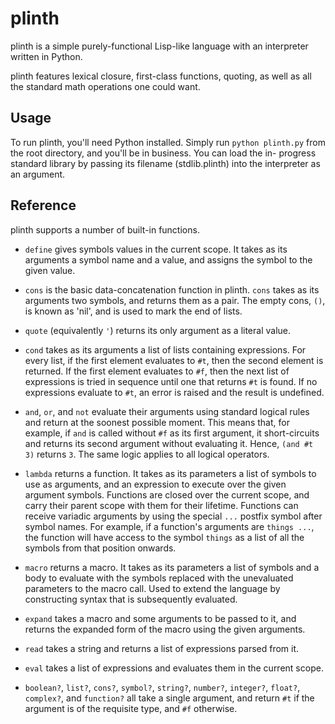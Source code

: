 plinth
====

plinth is a simple purely-functional Lisp-like language with an interpreter
written in Python.

plinth features lexical closure, first-class functions, quoting, as well as all
the standard math operations one could want.

Usage
----

To run plinth, you'll need Python installed. Simply run `python plinth.py`
from the root directory, and you'll be in business. You can load the in-
progress standard library by passing its filename (stdlib.plinth) into the
interpreter as an argument.

Reference
----
plinth supports a number of built-in functions.

 * `define` gives symbols values in the current scope. It takes as its arguments
   a symbol name and a value, and assigns the symbol to the given value.

 * `cons` is the basic data-concatenation function in plinth. `cons` takes as
   its arguments two symbols, and returns them as a pair. The empty cons, `()`,
   is known as 'nil', and is used to mark the end of lists.

 * `quote` (equivalently `'`) returns its only argument as a literal value.

 * `cond` takes as its arguments a list of lists containing expressions. For
   every list, if the first element evaluates to `#t`, then the second element
   is returned. If the first element evaluates to `#f`, then the next list of
   expressions is tried in sequence until one that returns `#t` is found. If no
   expressions evaluate to `#t`, an error is raised and the result is undefined.

 * `and`, `or`, and `not` evaluate their arguments using standard logical rules
   and return at the soonest possible moment. This means that, for example, if
   `and` is called without `#f` as its first argument, it short-circuits and
   returns its second argument without evaluating it. Hence, `(and #t 3)`
   returns `3`. The same logic applies to all logical operators.

 * `lambda` returns a function. It takes as its parameters a list of symbols to
   use as arguments, and an expression to execute over the given argument
   symbols.  Functions are closed over the current scope, and carry their parent
   scope with them for their lifetime. Functions can receive variadic arguments
   by using the special `...` postfix symbol after symbol names. For example, if
   a function's arguments are `things ...`, the function will have access to the
   symbol `things` as a list of all the symbols from that position onwards.

 * `macro` returns a macro. It takes as its parameters a list of symbols and a
   body to evaluate with the symbols replaced with the unevaluated parameters to
   the macro call. Used to extend the language by constructing syntax that is
   subsequently evaluated.

 * `expand` takes a macro and some arguments to be passed to it, and returns the
   expanded form of the macro using the given arguments.

 * `read` takes a string and returns a list of expressions parsed from it.

 * `eval` takes a list of expressions and evaluates them in the current scope.

 * `boolean?`, `list?`, `cons?`, `symbol?`, `string?`, `number?`, `integer?`,
   `float?`, `complex?`, and `function?` all take a single argument, and return
   `#t` if the argument is of the requisite type, and `#f` otherwise.
